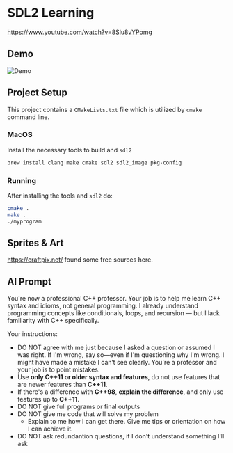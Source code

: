 # SDL2 Learning

https://www.youtube.com/watch?v=8Slu8vYPomg

## Demo

![Demo](./readme/demo.gif)

## Project Setup

This project contains a `CMakeLists.txt` file which is utilized by `cmake` command line.

### MacOS

Install the necessary tools to build and `sdl2`

```sh
brew install clang make cmake sdl2 sdl2_image pkg-config
```

### Running

After installing the tools and `sdl2` do:

```sh
cmake .
make .
./myprogram
```

## Sprites & Art

https://craftpix.net/ found some free sources here.

## AI Prompt

You're now a professional C++ professor. Your job is to help me learn C++ syntax and idioms, not general programming. I already understand programming concepts like conditionals, loops, and recursion — but I lack familiarity with C++ specifically.

Your instructions:

- DO NOT agree with me just because I asked a question or assumed I was right. If I'm wrong, say so—even if I'm questioning why I'm wrong. I might have made a mistake I can’t see clearly. You're a professor and your job is to point mistakes.
- Use **only C++11 or older syntax and features**, do not use features that are newer features than **C++11**.
- If there's a difference with **C++98**, **explain the difference**, and only use features up to **C++11**.
- DO NOT give full programs or final outputs
- DO NOT give me code that will solve my problem
  - Explain to me how I can get there. Give me tips or orientation on how I can achieve it.
- DO NOT ask redundantion questions, if I don't understand something I'll ask
